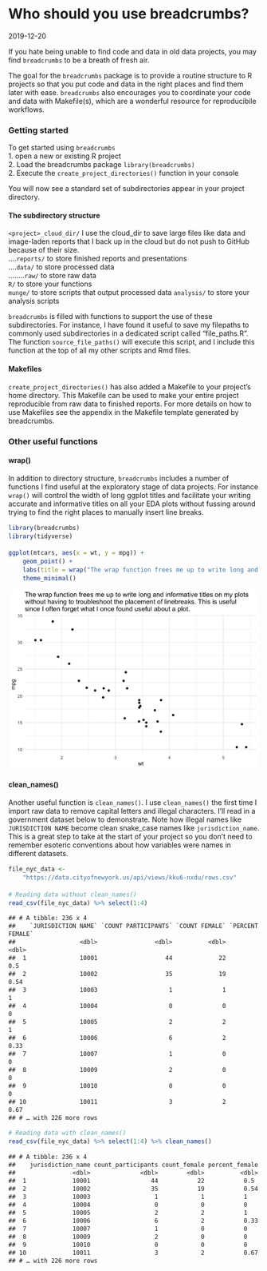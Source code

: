 Who should you use breadcrumbs?
================
2019-12-20

If you hate being unable to find code and data in old data projects, you
may find `breadcrumbs` to be a breath of fresh air.

The goal for the `breadcrumbs` package is to provide a routine structure
to R projects so that you put code and data in the right places and find
them later with ease. `breadcrumbs` also encourages you to coordinate
your code and data with Makefile(s), which are a wonderful resource for
reproducibile workflows.

### Getting started

To get started using `breadcrumbs`  
1\. open a new or existing R project  
2\. Load the breadcrumbs package `library(breadcrumbs)`  
2\. Execute the `create_project_directories()` function in your console

You will now see a standard set of subdirectories appear in your project
directory.

#### The subdirectory structure

`<project>_cloud_dir/` I use the cloud\_dir to save large files like
data and image-laden reports that I back up in the cloud but do not push
to GitHub because of their size.  
….`reports/` to store finished reports and presentations  
….`data/` to store processed data  
……..`raw/` to store raw data  
`R/` to store your functions  
`munge/` to store scripts that output processed data `analysis/` to
store your analysis scripts

`breadcrumbs` is filled with functions to support the use of these
subdirectories. For instance, I have found it useful to save my
filepaths to commonly used subdirectories in a dedicated script called
“file\_paths.R”. The function `source_file_paths()` will execute this
script, and I include this function at the top of all my other scripts
and Rmd files.

#### Makefiles

`create_project_directories()` has also added a Makefile to your
project’s home directory. This Makefile can be used to make your
entire project reproducible from raw data to finished reports. For more
details on how to use Makefiles see the appendix in the Makefile
template generated by breadcrumbs.

### Other useful functions

#### wrap()

In addition to directory structure, `breadcrumbs` includes a number of
functions I find useful at the exploratory stage of data projects. For
instance `wrap()` will control the width of long ggplot titles and
facilitate your writing accurate and informative titles on all your EDA
plots without fussing around trying to find the right places to manually
insert line breaks.

``` r
library(breadcrumbs)
library(tidyverse)

ggplot(mtcars, aes(x = wt, y = mpg)) + 
    geom_point() + 
    labs(title = wrap("The wrap function frees me up to write long and informative titles on my plots without having to troubleshoot the placement of linebreaks. This is useful since I often forget what I once found useful about a plot.", 80)) + 
    theme_minimal()
```

![](README_files/figure-gfm/unnamed-chunk-1-1.png)<!-- -->

#### clean\_names()

Another useful function is `clean_names()`. I use `clean_names()` the
first time I import raw data to remove capital letters and illegal
characters. I’ll read in a government dataset below to demonstrate. Note
how illegal names like `JURISDICTION NAME` become clean snake\_case
names like `jurisdiction_name`. This is a great step to take at the
start of your project so you don’t need to remember esoteric conventions
about how variables were names in different datasets.

``` r
file_nyc_data <- 
    "https://data.cityofnewyork.us/api/views/kku6-nxdu/rows.csv"

# Reading data without clean_names()
read_csv(file_nyc_data) %>% select(1:4)
```

    ## # A tibble: 236 x 4
    ##    `JURISDICTION NAME` `COUNT PARTICIPANTS` `COUNT FEMALE` `PERCENT FEMALE`
    ##                  <dbl>                <dbl>          <dbl>            <dbl>
    ##  1               10001                   44             22             0.5 
    ##  2               10002                   35             19             0.54
    ##  3               10003                    1              1             1   
    ##  4               10004                    0              0             0   
    ##  5               10005                    2              2             1   
    ##  6               10006                    6              2             0.33
    ##  7               10007                    1              0             0   
    ##  8               10009                    2              0             0   
    ##  9               10010                    0              0             0   
    ## 10               10011                    3              2             0.67
    ## # … with 226 more rows

``` r
# Reading data with clean_names()
read_csv(file_nyc_data) %>% select(1:4) %>% clean_names()
```

    ## # A tibble: 236 x 4
    ##    jurisdiction_name count_participants count_female percent_female
    ##                <dbl>              <dbl>        <dbl>          <dbl>
    ##  1             10001                 44           22           0.5 
    ##  2             10002                 35           19           0.54
    ##  3             10003                  1            1           1   
    ##  4             10004                  0            0           0   
    ##  5             10005                  2            2           1   
    ##  6             10006                  6            2           0.33
    ##  7             10007                  1            0           0   
    ##  8             10009                  2            0           0   
    ##  9             10010                  0            0           0   
    ## 10             10011                  3            2           0.67
    ## # … with 226 more rows

